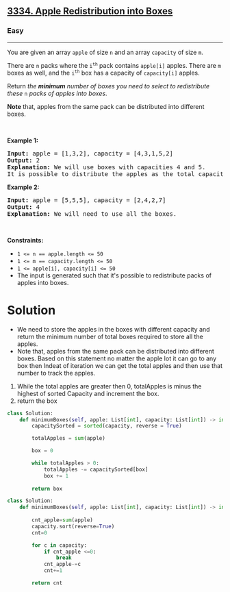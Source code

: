 <h2><a href="https://leetcode.com/problems/apple-redistribution-into-boxes">3334. Apple Redistribution into Boxes</a></h2><h3>Easy</h3><hr><p>You are given an array <code>apple</code> of size <code>n</code> and an array <code>capacity</code> of size <code>m</code>.</p>

<p>There are <code>n</code> packs where the <code>i<sup>th</sup></code> pack contains <code>apple[i]</code> apples. There are <code>m</code> boxes as well, and the <code>i<sup>th</sup></code> box has a capacity of <code>capacity[i]</code> apples.</p>

<p>Return <em>the <strong>minimum</strong> number of boxes you need to select to redistribute these </em><code>n</code><em> packs of apples into boxes</em>.</p>

<p><strong>Note</strong> that, apples from the same pack can be distributed into different boxes.</p>

<p>&nbsp;</p>
<p><strong class="example">Example 1:</strong></p>

<pre>
<strong>Input:</strong> apple = [1,3,2], capacity = [4,3,1,5,2]
<strong>Output:</strong> 2
<strong>Explanation:</strong> We will use boxes with capacities 4 and 5.
It is possible to distribute the apples as the total capacity is greater than or equal to the total number of apples.
</pre>

<p><strong class="example">Example 2:</strong></p>

<pre>
<strong>Input:</strong> apple = [5,5,5], capacity = [2,4,2,7]
<strong>Output:</strong> 4
<strong>Explanation:</strong> We will need to use all the boxes.
</pre>

<p>&nbsp;</p>
<p><strong>Constraints:</strong></p>

<ul>
	<li><code>1 &lt;= n == apple.length &lt;= 50</code></li>
	<li><code>1 &lt;= m == capacity.length &lt;= 50</code></li>
	<li><code>1 &lt;= apple[i], capacity[i] &lt;= 50</code></li>
	<li>The input is generated such that it&#39;s possible to redistribute packs of apples into boxes.</li>
</ul>

# Solution 
* We need to store the apples in the boxes with different capacity and return the minimum number of total boxes required to store all the apples. 
* Note that, apples from the same pack can be distributed into different boxes. Based on this statement no matter the apple lot it can go to any box then Indeat of iteration we can get the total apples and then use that number to track the apples. 

1. While the total apples are greater then 0, totalApples is minus the highest of sorted Capacity and increment the box.
2. return the box 

```python
class Solution:
    def minimumBoxes(self, apple: List[int], capacity: List[int]) -> int:
        capacitySorted = sorted(capacity, reverse = True)

        totalApples = sum(apple)

        box = 0

        while totalApples > 0:
            totalApples -= capacitySorted[box]
            box += 1
        
        return box
```

```python
class Solution:
    def minimumBoxes(self, apple: List[int], capacity: List[int]) -> int:
        
        cnt_apple=sum(apple)
        capacity.sort(reverse=True)
        cnt=0

        for c in capacity:
            if cnt_apple <=0:
                break        
            cnt_apple-=c
            cnt+=1

        return cnt
```
